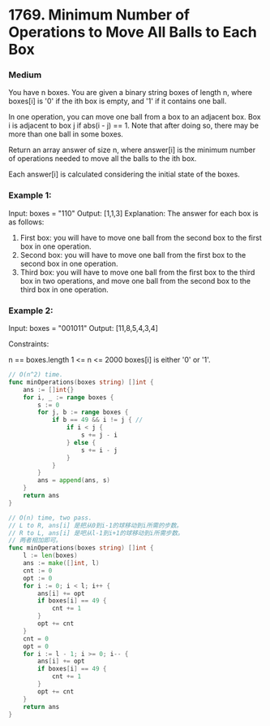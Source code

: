 # 1769. Minimum Number of Operations to Move All Balls to Each Box

### Medium

You have n boxes. You are given a binary string boxes of length n, where boxes[i] is '0' if the ith box is empty, and '1' if it contains one ball.

In one operation, you can move one ball from a box to an adjacent box. Box i is adjacent to box j if abs(i - j) == 1. Note that after doing so, there may be more than one ball in some boxes.

Return an array answer of size n, where answer[i] is the minimum number of operations needed to move all the balls to the ith box.

Each answer[i] is calculated considering the initial state of the boxes.

### Example 1:

Input: boxes = "110"
Output: [1,1,3]
Explanation: The answer for each box is as follows:
1) First box: you will have to move one ball from the second box to the first box in one operation.
2) Second box: you will have to move one ball from the first box to the second box in one operation.
3) Third box: you will have to move one ball from the first box to the third box in two operations, and move one ball from the second box to the third box in one operation.

### Example 2:

Input: boxes = "001011"
Output: [11,8,5,4,3,4]

Constraints:

n == boxes.length
1 <= n <= 2000
boxes[i] is either '0' or '1'.

```go
// O(n^2) time.
func minOperations(boxes string) []int {
	ans := []int{}
	for i, _ := range boxes {
		s := 0
		for j, b := range boxes {
			if b == 49 && i != j { //
				if i < j {
					s += j - i
				} else {
					s += i - j
				}
			}
		}
		ans = append(ans, s)
	}
	return ans
}

// O(n) time, two pass.
// L to R, ans[i] 是把从0到i-1的球移动到i所需的步数。
// R to L, ans[i] 是吧从l-1到i+1的球移动到i所需步数。
// 两者相加即可。
func minOperations(boxes string) []int {
	l := len(boxes)
	ans := make([]int, l)
	cnt := 0
	opt := 0
	for i := 0; i < l; i++ {
		ans[i] += opt
		if boxes[i] == 49 {
			cnt += 1
		}
		opt += cnt
	}
	cnt = 0
	opt = 0
	for i := l - 1; i >= 0; i-- {
		ans[i] += opt
		if boxes[i] == 49 {
			cnt += 1
		}
		opt += cnt
	}
	return ans
}
```